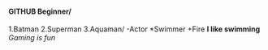 #### GITHUB Beginner/
1.Batman
2.Superman
3.Aquaman/
-Actor
*Swimmer
+Fire
**I like swimming**
_Gaming is fun_
